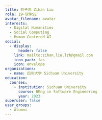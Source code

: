 ```yaml
---
title: 刘子菡 Zihan Liu
role: 19-软件SE
avatar_filename: avatar
interests:
  - Digital Humanities
  - Social Computing
  - Human-Centered AI
social:
  - display:
      header: false
    link: mailto:zihan.liu.lzh@gmail.com
    icon_pack: fas
    icon: envelope
organizations:
  - name: 四川大学 Sichuan University
education:
  courses:
    - institution: Sichuan University
      course: BEng in Software Engineering
      year: 2023
superuser: false
user_groups:
  - Alumni
---
```

